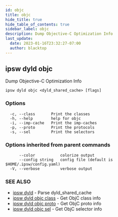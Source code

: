 ```yaml
---
id: objc
title: objc
hide_title: true
hide_table_of_contents: true
sidebar_label: objc
description: Dump Objective-C Optimization Info
last_update:
  date: 2023-01-16T23:32:27-07:00
  author: blacktop
---
```

## ipsw dyld objc

Dump Objective-C Optimization Info

```
ipsw dyld objc <dyld_shared_cache> [flags]
```

### Options

```
  -c, --class       Print the classes
  -h, --help        help for objc
  -i, --imp-cache   Print the imp-caches
  -p, --proto       Print the protocols
  -s, --sel         Print the selectors
```

### Options inherited from parent commands

```
      --color           colorize output
      --config string   config file (default is $HOME/.ipsw/config.yaml)
  -V, --verbose         verbose output
```

### SEE ALSO

* [ipsw dyld](/docs/cli/ipsw/dyld)	 - Parse dyld_shared_cache
* [ipsw dyld objc class](/docs/cli/ipsw/dyld/objc/class)	 - Get ObjC class info
* [ipsw dyld objc proto](/docs/cli/ipsw/dyld/objc/proto)	 - Get ObjC proto info
* [ipsw dyld objc sel](/docs/cli/ipsw/dyld/objc/sel)	 - Get ObjC selector info

